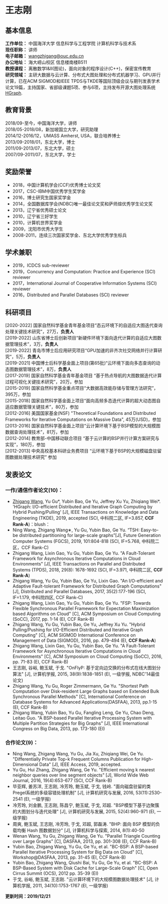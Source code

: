 # 王志刚

## 基本信息
**工作单位：** 中国海洋大学 信息科学与工程学院 计算机科学与技术系   
**现任职称：** 讲师   
**电子邮箱：** wangzhigang@ouc.edu.cn   
**办公地址：** 海大崂山校区 信息楼南楼B511   
**教授课程：** 离散数学I&II(图论)，面向对象的程序设计(C++)，保密宣传教育   
**研究领域：** 主研大数据与云计算、分布式大图处理和分布式机器学习、GPU并行计算，已在ACM SIGMOD和IEEE TPDS与TKDE等国际顶级会议与期刊发表学术论文19篇，主持国家、省部级课题5项、参与6项，主持发布开源大图处理系统[HGraph](https://github.com/HybridGraph/HGraph).

## 教育背景
2018/09-至今，中国海洋大学，讲师   
2018/05-2018/08，新加坡国立大学，研究助理   
2014/12-2016/12，UMASS Amherst, USA，联合培养博士   
2013/09-2018/01，东北大学，博士   
2011/09-2013/07，东北大学，硕士   
2007/09-2011/07，东北大学，学士   

## 奖励荣誉
* 2018，中国计算机学会(CCF)优秀博士论文奖   
* 2017，CSC-IBM中国优秀学生奖学金   
* 2016，博士研究生国家奖学金   
* 2014，全国数据库学会(NDBC)唯一最佳论文奖和萨师煊优秀学生论文奖   
* 2013，辽宁省优秀硕士论文   
* 2010，辽宁省三好学生   
* 2010，计算机世界奖学金   
* 2009，沈阳市优秀大学生   
* 2008-2011，连续三次国家奖学金、东北大学优秀学生标兵   

## 学术兼职
* 2019，ICDCS sub-reviewer   
* 2019，Concurrency and Computation: Practice and Experience (SCI) reviewer   
* 2017，International Journal of Cooperative Information Systems (SCI) reviewer   
* 2016，Distributed and Parallel Databases (SCI) reviewer   

## 科研项目
[2020-2022] 国家自然科学基金青年基金项目“态云环境下的自适应大图迭代查询处理关键技术研究”，27万，**负责人**   
[2019-2022] 山东省博士后创新项目“新硬件环境下面向迭代计算的自适应大图数据管理技术”，3万，**负责人**   
[2019-2022] 青岛市博士后应用研究项目“GPU加速的非齐次社交网络并行计算研究”，5万，**负责人**   
[2019-2021]	中国博士后科学基金面上项目(第65批)“云环境下面向多态查询的动态图数据管理技术”，8万，**负责人**   
[2017-2019]	国家自然科学基金青年基金项目 “基于热点导航的大图数据迭代计算过程可视化关键技术研究”，20万，参加   
[2015-2019]	国家自然科学基金重点项目“大数据高效能存储与管理方法研究”，395万，参加   
[2015-2018]	国家自然科学基金面上项目“面向高频多态迭代计算的超大动态图自适应数据管理关键技术”，80万，参加   
[2012-2016]	美国国家基金(NSF) "Theoretical Foundations and Distributed Frameworks for Iterative Computations on Massive Data", 45万(USD)，参加   
[2013-2016]	国家自然科学基金面上项目“云计算环境下基于BSP模型的大规模图数据查询处理技术”，81万，参加   
[2012-2014]	教育部-中国移动联合项目 “基于云计算的BSP并行计算方案研究与实现”，180万，参加   
[2012-2013]	中央高校基本科研业务费项目 “云环境下基于BSP的大规模磁盘驻留图数据处理技术研究” 参加   

## 发表论文
### 一作/通信作者论文(10)：   
* <u>Zhigang Wang</u>, Yu Gu*, Yubin Bao, Ge Yu, Jeffrey Xu Yu, Zhiqiang Wei*. 'HGraph: I/O-efficient Distributed and Iterative Graph Computing by Hybrid Pushing/Pulling' [J], IEEE Transactions on Knowledge and Data Engineering (TKDE), 2019, accepted (SCI, 中科院二区, IF=3.857, **CCF Rank-A**)：blush：   
* Ning Wang, Zhigang Wang∗, Yu Gu, Yubin Bao, Ge Yu. “TSH: Easy-to-be distributed partitioning for large-scale graphs”[J], Future Generation Computer Systems (FGCS), 2019, 101:804-818 (SCI, IF=5.768, 中科院二区，CCF Rank-C)   
* Zhigang Wang, Lixin Gao, Yu Gu, Yubin Bao, Ge Yu. "A Fault-Tolerant Framework for Asynchronous Iterative Computations in Cloud Environments" [J], IEEE Transactions on Parallel and Distributed Systems (TPDS), 2018, 29(8): 1678-1692 (SCI, IF=3.971, 中科院二区, **CCF Rank-A**)   
* Zhigang Wang, Yu Gu, Yubin Bao, Ge Yu, Lixin Gao. "An I/O-efficient and Adaptive Fault-tolerant Framework for Distributed Graph Computations" [J], Distributed and Parallel Databases, 2017, 35(2):177-196 (SCI, IF=1.179, 中科院四区, CCF Rank-C)   
* Zhigang Wang, Lixin Gao, Yu Gu, Yubin Bao, Ge Yu. "FSP: Towards Flexible Synchronous Parallel Framework for Expectation Maximization based Algorithms on Cloud" [C], ACM Symposium on Cloud Computing (SoCC), 2017, pp. 1-14 (EI, CCF Rank-B)   
* Zhigang Wang, Yu Gu, Yubin Bao, Ge Yu, Jeffrey Xu Yu. "Hybrid Pulling/Pushing for I/O-Efficient Distributed and Iterative Graph Computing" [C], ACM SIGMOD International Conference on Management of Data (SIGMOD), 2016, pp. 479-494 (EI, **CCF Rank-A**)   
* Zhigang Wang, Lixin Gao, Yu Gu, Yubin Bao, Ge Yu. "A Fault-Tolerant Framework for Asynchronous Iterative Computations in Cloud Environments" [C], ACM Symposium on Cloud Computing (SoCC), 2016, pp. 71-83 (EI, CCF Rank-B)   
* 王志刚, 谷峪, 鲍玉斌, 于戈. "OnFlyP: 基于定向边交换的分布式在线大图划分算法" [J], 计算机学报, 2015, 38(9):1838-1851 (EI, 一级学报, NDBC'14最佳论文)   
* Zhigang Wang, Yu Gu, Roger Zimmermann, Ge Yu. "Shortest Path Computation over Disk-resident Large Graphs based on Extended Bulk Synchronous Parallel Methods" [C], International Conference on Database Systems for Advanced Applications(DASFAA), 2013, pp.1-15 (EI, CCF Rank-B)   
* Zhigang Wang, Yubin Bao, Yu Gu, Fangling Leng, Ge Yu, Chao Deng, Leitao Guo. "A BSP-based Parallel Iterative Processing System with Multiple Partition Strategies for Big Graphs" [J], IEEE International Congress on Big Data, 2013, pp. 173-180 (EI)   

### 合作论文(9)：  
* Ning Wang, Zhigang Wang, Yu Gu, Jia Xu, Zhiqiang Wei, Ge Yu. "Differentially Private Top-k Frequent Columns Publication for High-Dimensional Data" [J], IEEE Access, 2019, accepted.   
* Yu Gu, Hui Zhang, Zhigang Wang, Ge Yu. "Efficient moving k nearest neighbor queries over line segment objects" [J], World Wide Web Journal, 2016, 19(4):653-677 (SCI, CCF Rank-B)   
* 毕亚辉, 姜苏洋, 王志刚, 冷芳玲, 鲍玉斌, 于戈, 钱岭. "面向磁盘驻留的类Pregel系统的多级容错处理机制" [J], 计算机研究与发展, 2016, 53(11):2530-2541 (EI, 一级学报)   
* 冷芳玲, 刘金鹏, 王志刚, 陈昌宁, 鲍玉斌, 于戈, 邓超. "BSP模型下基于边聚簇的大图划分与迭代处理" [J], 计算机研究与发展, 2015, 52(4):960-971 (EI, 一级学报)   
* 周爽, 鲍玉斌, 王志刚, 冷芳玲, 于戈, 邓超, 郭磊涛. "BHP: 面向 BSP 模型的负载均衡 Hash 图数据划分" [J], 计算机科学与探索, 2014, 8(1):40-50   
* Wenan Wang, Yu Gu, Zhigang Wang, Ge Yu. "Parallel Triangle Counting over Large Graphs" [C], DASFAA, 2013, pp. 301-308 (EI, CCF Rank-B)   
* Yubin Bao, Zhigang Wang, Yu Gu, Ge Yu, et al. "BC-BSP: A BSP-based Parallel Iterative Processing System for Big Data on Cloud" [C], Workshop@DASFAA, 2013, pp. 31-45 (EI, CCF Rank-B)   
* Yubin Bao, Zhigang Wang, Qiushi Bai, Yu Gu, Ge Yu, et al. "BC-BSP: A BSP-Based System with Disk Cache for Large-Scale Graph" [C], Open Cirrus Summit (OCS), 2012 pp. 35-39 (EI)   
* 于戈, 谷峪, 鲍玉斌, 王志刚. "云计算环境下的大规模图数据处理技术" [J], 计算机学报, 2011, 34(10):1753-1767 (EI, 一级学报)   


**更新时间：2019/12/21**   
